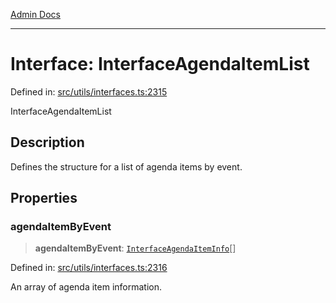 [Admin Docs](/)

***

# Interface: InterfaceAgendaItemList

Defined in: [src/utils/interfaces.ts:2315](https://github.com/PalisadoesFoundation/talawa-admin/blob/main/src/utils/interfaces.ts#L2315)

InterfaceAgendaItemList

## Description

Defines the structure for a list of agenda items by event.

## Properties

### agendaItemByEvent

> **agendaItemByEvent**: [`InterfaceAgendaItemInfo`](InterfaceAgendaItemInfo.md)[]

Defined in: [src/utils/interfaces.ts:2316](https://github.com/PalisadoesFoundation/talawa-admin/blob/main/src/utils/interfaces.ts#L2316)

An array of agenda item information.
